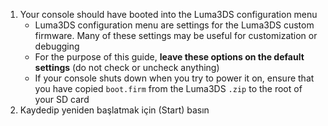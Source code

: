 1. Your console should have booted into the Luma3DS configuration menu
    - Luma3DS configuration menu are settings for the Luma3DS custom firmware. Many of these settings may be useful for customization or debugging
    - For the purpose of this guide, **leave these options on the default settings** (do not check or uncheck anything)
    - If your console shuts down when you try to power it on, ensure that you have copied `boot.firm` from the Luma3DS `.zip` to the root of your SD card
2. Kaydedip yeniden başlatmak için (Start) basın
